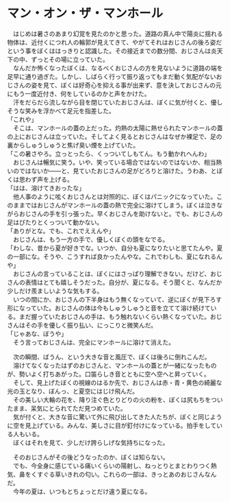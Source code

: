 # マン・オン・ザ・マンホール

　はじめは暑さのあまり幻覚を見たのかと思った。道路の真ん中で陽炎に揺れる物体は、近付くにつれ人の輪郭が見えてきて、やがてそれはおじさんの後ろ姿だという事をぼくははっきりと認識した。その接近までの数分間、おじさんは炎天下の中、ずっとその場に立っていた。  
　なんだか怖くなったぼくは、なるべくおじさんの方を見ないように道路の端を足早に通り過ぎた。しかし、しばらく行って振り返ってもまだ動く気配がないおじさんの姿を見て、ぼくは好奇心を抑える事が出来ず、意を決しておじさんの元にもう一度近付き、何をしているのかと声をかけた。  
　汗をだらだら流しながら目を閉じていたおじさんは、ぼくに気が付くと、優しそうな笑みを浮かべて足元を指差した。  
「これや」  
　そこは、マンホールの蓋の上だった。灼熱の太陽に熱せられたマンホールの蓋の上におじさんは立っていた。そしてよく見るとおじさんはなぜか裸足で、足の裏からしゅうしゅうと焦げ臭い煙を上げていた。  
「この暑さやろ。立っとったら、くっついてしもてん。もう動かれへんわ」  
　おじさんは暢気に笑う。いや、笑っている場合ではないのではないか、相当熱いのではないか――と、見ていたおじさんの足がどろりと溶けた。うわあ、とぼくは思わず声を上げる。  
「はは、溶けてきおったな」  
　他人事のように呟くおじさんとは対照的に、ぼくはパニックになっていた。このままではおじさんがマンホールの蓋の熱で完全に溶けてしまう。ぼくは泣きながらおじさんの手を引っ張った。早くおじさんを助けないと。でも、おじさんの足はぴたりとくっついて動かない。  
「ありがとな。でも、これでええんや」  
　おじさんは、もう一方の手で、優しくぼくの頭をなでる。  
「わしな、昔から夏が好きでな。いつか、自分も夏になりたいと思てたんや。夏の一部にな。そうや、こうすれば良かったんやな。これでわしも、夏になれるんや」  
　おじさんの言っていることは、ぼくにはさっぱり理解できない。だけど、おじさんの表情はとても嬉しそうだった。自分が、夏になる。そう聞くと、なんだか少しだけ羨ましいような気もする。  
　いつの間にか、おじさんの下半身はもう無くなっていて、逆にぼくが見下ろす形になっていた。おじさんの体は今もしゅうしゅうと音を立てて溶け続けている。まだ握っていたおじさんの手は、もう触れないくらい熱くなっていた。おじさんはその手を優しく振り払い、にっこりと微笑んだ。  
「じゃあな、ぼうや」  
　そう言っておじさんは、完全にマンホールに溶けて消えた。

　次の瞬間、ばうん、という大きな音と風圧で、ぼくは後ろに倒れこんだ。  
　溶けてなくなったはずのおじさんと、マンホールの蓋とが一緒になったものが、勢いよく打ちあがった。口笛らしき音とともに空へ空へと昇っていく。  
　そして、見上げたぼくの視線のはるか先で、おじさんは赤・青・黄色の綺麗な光の玉となり、ぼんっ、と夏空にはじけ飛んだ。  
　その美しい大輪の花を、降り注ぐ色とりどりの火の粉を、ぼくは尻もちをついたまま、呆気にとられてただ見つめていた。  
　気が付くと、大きな音に驚いて外に飛び出してきた人たちが、ぼくと同じように空を見上げている。みんな、美しさに目が釘付けになっている。拍手をしている人もいる。  
　ぼくはそれを見て、少しだけ誇らしげな気持ちになった。

　そのおじさんがその後どうなったのか、ぼくは知らない。  
　でも、今全身に感じている痛いくらいの陽射し、ねっとりとまとわりつく熱気、鼻をくすぐる草いきれの匂い。これらの一部は、きっとあのおじさんなんだ。  
　今年の夏は、いつもとちょっとだけ違う夏になる。